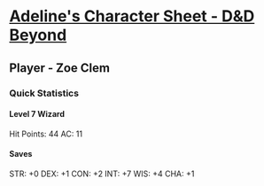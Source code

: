 # [Adeline's Character Sheet - D&D Beyond](https://www.dndbeyond.com/characters/116588839)

## Player - Zoe Clem

### Quick Statistics 
#### Level 7 Wizard
 Hit Points: 44
 AC: 11 
#### Saves
STR: +0
DEX: +1
CON: +2
INT: +7
WIS: +4
CHA: +1